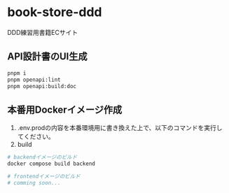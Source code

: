 # book-store-ddd
DDD練習用書籍ECサイト

## API設計書のUI生成
```bash
pnpm i
pnpm openapi:lint
pnpm openapi:build:doc
```

## 本番用Dockerイメージ作成
1. .env.prodの内容を本番環境用に書き換えた上で、以下のコマンドを実行してください。
1. build
```bash
# backendイメージのビルド
docker compose build backend

# frontendイメージのビルド
# comming soon...
```